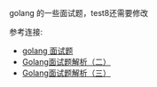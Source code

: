golang 的一些面试题，test8还需要修改

参考连接:
- [golang 面试题](https://studygolang.com/articles/10065)
- [Golang面试题解析（二）](https://studygolang.com/articles/10746)
- [Golang面试题解析（三）](https://studygolang.com/articles/10994)
